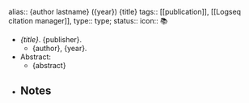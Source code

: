 alias:: {author lastname} ({year}) {title}
tags:: [[publication]], [[Logseq citation manager]], 
type:: type;
status:: 
icon:: 📚

- *{title}*. {publisher}.
	- {author}, {year}.
- Abstract:
	- {abstract}
- Notes
	- 